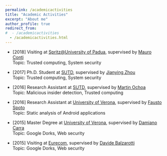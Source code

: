 ```yaml
---
permalink: /academicactivities
title: "Academic Activities"
excerpt: "About me"
author_profile: true
redirect_from:
#  - /academicactivities
  - /academicactivities.html
---
```

+ [2018] Visiting at [Spritz@University of Padua](http://spritz.math.unipd.it/), supervised by [Mauro Conti](http://www.math.unipd.it/~conti/)  
Topic: Trusted computing, System security

+ [2017] Ph.D. Student at [SUTD](http://www.sutd.edu.sg/), supervised by [Jianying Zhou](http://jianying.space/)  
Topic: Trusted computing, System security

+ [2016] Research Assistant at [SUTD](http://www.sutd.edu.sg/), supervised by [Martin Ochoa](https://scholar.google.com/citations?user=H5xFCoUAAAAJ&hl=en)  
Topic: Malicious insider detection, Trusted computing

+ [2016] Research Assistant at [University of Verona](http://www.di.univr.it/), supervised by [Fausto Spoto](http://profs.sci.univr.it/~spoto/)  
Topic: Static analysis of Android applications

+ [2015] Master Degree at [University of Verona](http://www.di.univr.it/), supervised by [Damiano Carra](http://profs.sci.univr.it/~carra/)  
Topic: Google Dorks, Web security

+ [2015] Visiting at [Eurecom](http://www.eurecom.fr/), supervised by [Davide Balzarotti](http://s3.eurecom.fr/~balzarot/)  
Topic: Google Dorks, Web security
